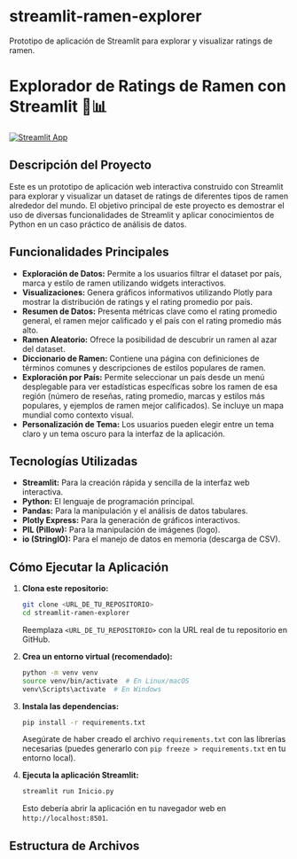 # streamlit-ramen-explorer
Prototipo de aplicación de Streamlit para explorar y visualizar ratings de ramen. 
# Explorador de Ratings de Ramen con Streamlit 🍜📊

[![Streamlit App](https://static.streamlit.io/badges/streamlit_badge_black_white.svg)](https://tu-enlace-desplegado-de-streamlit-si-lo-tienes)

## Descripción del Proyecto

Este es un prototipo de aplicación web interactiva construido con Streamlit para explorar y visualizar un dataset de ratings de diferentes tipos de ramen alrededor del mundo. El objetivo principal de este proyecto es demostrar el uso de diversas funcionalidades de Streamlit y aplicar conocimientos de Python en un caso práctico de análisis de datos.

## Funcionalidades Principales

* **Exploración de Datos:** Permite a los usuarios filtrar el dataset por país, marca y estilo de ramen utilizando widgets interactivos.
* **Visualizaciones:** Genera gráficos informativos utilizando Plotly para mostrar la distribución de ratings y el rating promedio por país.
* **Resumen de Datos:** Presenta métricas clave como el rating promedio general, el ramen mejor calificado y el país con el rating promedio más alto.
* **Ramen Aleatorio:** Ofrece la posibilidad de descubrir un ramen al azar del dataset.
* **Diccionario de Ramen:** Contiene una página con definiciones de términos comunes y descripciones de estilos populares de ramen.
* **Exploración por País:** Permite seleccionar un país desde un menú desplegable para ver estadísticas específicas sobre los ramen de esa región (número de reseñas, rating promedio, marcas y estilos más populares, y ejemplos de ramen mejor calificados). Se incluye un mapa mundial como contexto visual.
* **Personalización de Tema:** Los usuarios pueden elegir entre un tema claro y un tema oscuro para la interfaz de la aplicación.

## Tecnologías Utilizadas

* **Streamlit:** Para la creación rápida y sencilla de la interfaz web interactiva.
* **Python:** El lenguaje de programación principal.
* **Pandas:** Para la manipulación y el análisis de datos tabulares.
* **Plotly Express:** Para la generación de gráficos interactivos.
* **PIL (Pillow):** Para la manipulación de imágenes (logo).
* **io (StringIO):** Para el manejo de datos en memoria (descarga de CSV).

## Cómo Ejecutar la Aplicación

1.  **Clona este repositorio:**
    ```bash
    git clone <URL_DE_TU_REPOSITORIO>
    cd streamlit-ramen-explorer
    ```
    Reemplaza `<URL_DE_TU_REPOSITORIO>` con la URL real de tu repositorio en GitHub.

2.  **Crea un entorno virtual (recomendado):**
    ```bash
    python -m venv venv
    source venv/bin/activate  # En Linux/macOS
    venv\Scripts\activate  # En Windows
    ```

3.  **Instala las dependencias:**
    ```bash
    pip install -r requirements.txt
    ```
    Asegúrate de haber creado el archivo `requirements.txt` con las librerías necesarias (puedes generarlo con `pip freeze > requirements.txt` en tu entorno local).

4.  **Ejecuta la aplicación Streamlit:**
    ```bash
    streamlit run Inicio.py
    ```
    Esto debería abrir la aplicación en tu navegador web en `http://localhost:8501`.

## Estructura de Archivos

